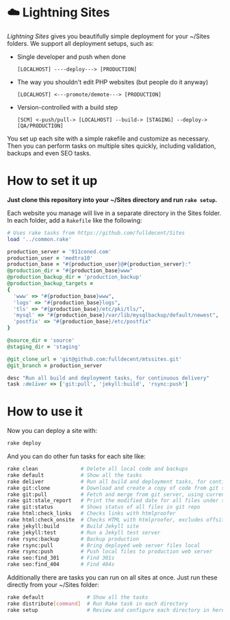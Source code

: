 # :cloud: Lightning Sites

*Lightning Sites* gives you beautifully simple deployment for your ~/Sites folders. We support all deployment setups, such as:

 * Single developer and push when done

    ```
    [LOCALHOST] ----deploy---> [PRODUCTION]
    ```

 * The way you shouldn't edit PHP websites (but people do it anyway)

    ```
    [LOCALHOST] <---promote/demote---> [PRODUCTION]
    ```

 * Version-controlled with a build step

    ```
    [SCM] <-push/pull-> [LOCALHOST] --build-> [STAGING] --deploy-> [QA/PRODUCTION]
    ```

You set up each site with a simple rakefile and customize as necessary. Then you can perform tasks on multiple sites quickly, including validation, backups and even SEO tasks.


# How to set it up

**Just clone this repository into your ~/Sites directory and run `rake setup`.**

Each website you manage will live in a separate directory in the Sites folder. In each folder, add a `Rakefile` like the following:

```rake
# Uses rake tasks from https://github.com/fulldecent/Sites
load '../common.rake'

production_server = '911coned.com'
production_user = 'medtra10'
production_base = "#{production_user}@#{production_server}:"
@production_dir = "#{production_base}www"
@production_backup_dir = 'production_backup'
@production_backup_targets =
{
  'www' => "#{production_base}www",
  'logs' => "#{production_base}logs",
  'tls' => "#{production_base}/etc/pki/tls/",
  'mysql' => "#{production_base}/var/lib/mysqlbackup/default/newest",
  'postfix' => "#{production_base}/etc/postfix"
}

@source_dir = 'source'
@staging_dir = 'staging'

@git_clone_url = 'git@github.com:fulldecent/mtssites.git'
@git_branch = production_server

desc "Run all build and deployment tasks, for continuous delivery"
task :deliver => ['git:pull', 'jekyll:build', 'rsync:push']
```

# How to use it

Now you can deploy a site with:

```bash
rake deploy
```

And you can do other fun tasks for each site like:

```bash
rake clean              # Delete all local code and backups
rake default            # Show all the tasks
rake deliver            # Run all build and deployment tasks, for continuous delivery
rake git:clone          # Download and create a copy of code from git server
rake git:pull           # Fetch and merge from git server, using current checked out branch
rake git:stale_report   # Print the modified date for all files under source control
rake git:status         # Shows status of all files in git repo
rake html:check_links   # Checks links with htmlproofer
rake html:check_onsite  # Checks HTML with htmlproofer, excludes offsite broken link checking
rake jekyll:build       # Build Jekyll site
rake jekyll:test        # Run a Jekyll test server
rake rsync:backup       # Backup production
rake rsync:pull         # Bring deployed web server files local
rake rsync:push         # Push local files to production web server
rake seo:find_301       # Find 301s
rake seo:find_404       # Find 404s
```

Additionally there are tasks you can run on all sites at once. Just run these directly from your ~/Sites folder:

```bash
rake default              # Show all the tasks
rake distribute[command]  # Run Rake task in each directory
rake setup                # Review and configure each directory in here
```
